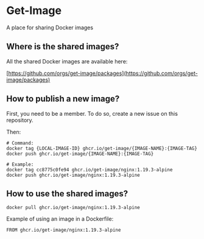 # Get-Image

A place for sharing Docker images

## Where is the shared images?

All the shared Docker images are available here:

[https://github.com/orgs/get-image/packages](https://github.com/orgs/get-image/packages)

## How to publish a new image?

First, you need to be a member. To do so, create a new issue on this repository.

Then:
```
# Command:
docker tag {LOCAL-IMAGE-ID} ghcr.io/get-image/{IMAGE-NAME}:{IMAGE-TAG}
docker push ghcr.io/get-image/{IMAGE-NAME}:{IMAGE-TAG}

# Example:
docker tag cc8775c0fe94 ghcr.io/get-image/nginx:1.19.3-alpine
docker push ghcr.io/get-image/nginx:1.19.3-alpine
```

## How to use the shared images?

```
docker pull ghcr.io/get-image/nginx:1.19.3-alpine
```

Example of using an image in a Dockerfile:
```
FROM ghcr.io/get-image/nginx:1.19.3-alpine
```
